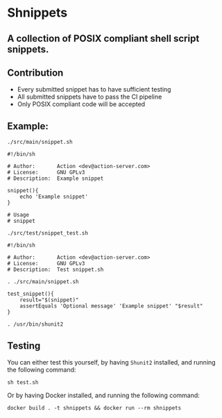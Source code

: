 # Shnippets

## A collection of POSIX compliant shell script snippets.

## Contribution 
* Every submitted snippet has to have sufficient testing
* All submitted snippets have to pass the CI pipeline
* Only POSIX compliant code will be accepted


## Example:
`./src/main/snippet.sh`
```
#!/bin/sh

# Author:       Action <dev@action-server.com>
# License:      GNU GPLv3
# Description:  Example snippet

snippet(){
	echo 'Example snippet'
}

# Usage
# snippet
```

`./src/test/snippet_test.sh`
```
#!/bin/sh

# Author:       Action <dev@action-server.com>
# License:      GNU GPLv3
# Description:  Test snippet.sh

. ./src/main/snippet.sh

test_snippet(){
	result="$(snippet)"
	assertEquals 'Optional message' 'Example snippet' "$result"
}

. /usr/bin/shunit2
```

## Testing
You can either test this yourself, by having `Shunit2` installed, and running the following command:
```
sh test.sh
```
Or by having Docker installed, and running the following command:
```
docker build . -t shnippets && docker run --rm shnippets
```
